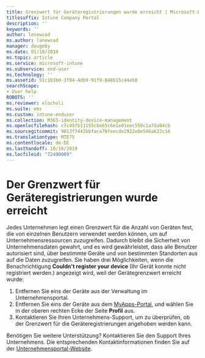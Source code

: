 ```yaml
---
title: Grenzwert für Geräteregistrierungen wurde erreicht | Microsoft-Dokumentation
titlesuffix: Intune Company Portal
description: ''
keywords: ''
author: lenewsad
ms.author: lanewsad
manager: dougeby
ms.date: 01/18/2018
ms.topic: article
ms.service: microsoft-intune
ms.subservice: end-user
ms.technology: ''
ms.assetid: 51c183b0-3f84-4db9-91f9-848b15c44eb8
searchScope:
- User help
ROBOTS: ''
ms.reviewer: elocholi
ms.suite: ems
ms.custom: intune-enduser
ms.collection: M365-identity-device-management
ms.openlocfilehash: c7c49fb11155cbe65c6e1e01eec550c1a7da94cb
ms.sourcegitcommit: 9013f7442bbface78feecde2922e8e546a622c16
ms.translationtype: MTE75
ms.contentlocale: de-DE
ms.lasthandoff: 10/16/2019
ms.locfileid: "72490009"
---
```

# <a name="the-limit-of-devices-you-can-register-has-been-reached"></a>Der Grenzwert für Geräteregistrierungen wurde erreicht

Jedes Unternehmen legt einen Grenzwert für die Anzahl von Geräten fest, die von einzelnen Benutzern verwendet werden können, um auf Unternehmensressourcen zuzugreifen. Dadurch bleibt die Sicherheit von Unternehmensdaten gewahrt, und es wird gewährleistet, dass alle Benutzer autorisiert sind, über bestimmte Geräte und von bestimmten Standorten aus auf die Daten zuzugreifen. Sie haben drei Möglichkeiten, wenn die Benachrichtigung **Couldn't register your device** (Ihr Gerät konnte nicht registriert werden.) angezeigt wird, weil der Gerätegrenzwert erreicht wurde:

1. Entfernen Sie eins der Geräte aus der Verwaltung im Unternehmensportal.
2. Entfernen Sie eins der Geräte aus dem [MyApps-Portal](https://myapps.microsoft.com), und wählen Sie in der oberen rechten Ecke der Seite **Profil** aus. 
3. Kontaktieren Sie Ihren Unternehmens-Support, um zu überprüfen, ob der Grenzwert für die Geräteregistrierungen angehoben werden kann. 

Benötigen Sie weitere Unterstützung? Kontaktieren Sie den Support Ihres Unternehmens. Die entsprechenden Kontaktinformationen finden Sie auf der [Unternehmensportal-Website](https://go.microsoft.com/fwlink/?linkid=2010980).
